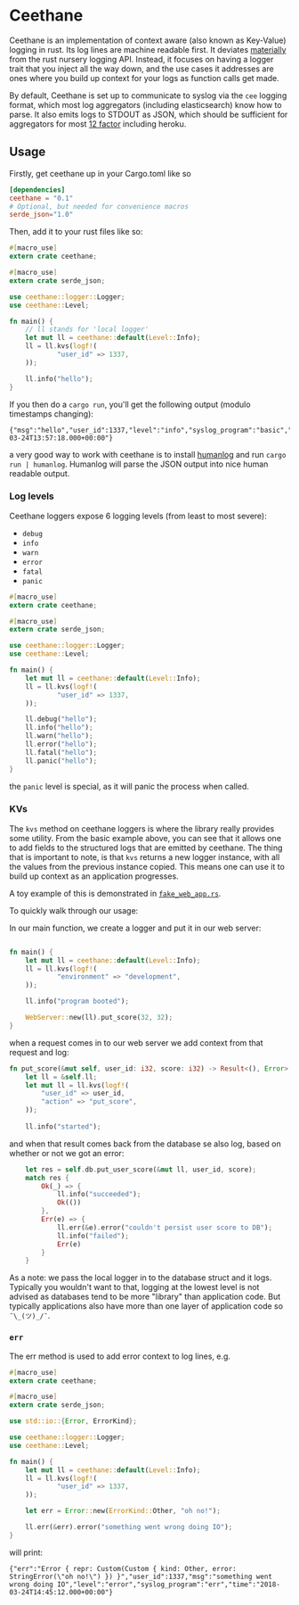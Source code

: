 # Ceethane

Ceethane is an implementation of context aware (also known as Key-Value)
logging in rust. Its log lines are machine readable first.  It deviates
[materially](https://github.com/rust-lang-nursery/log) from the rust nursery
logging API. Instead, it focuses on having a logger trait that you inject all
the way down, and the use cases it addresses are ones where you build up
context for your logs as function calls get made.

By default, Ceethane is set up to communicate to syslog via the `cee` logging
format, which most log aggregators (including elasticsearch) know how to parse.
It also emits logs to STDOUT as JSON, which should be sufficient for aggregators
for most [12 factor](https://12factor.net/) including heroku.

## Usage

Firstly, get ceethane up in your Cargo.toml like so

```toml
[dependencies]
ceethane = "0.1"
# Optional, but needed for convenience macros
serde_json="1.0"
```

Then, add it to your rust files like so:

```rust
#[macro_use]
extern crate ceethane;

#[macro_use]
extern crate serde_json;

use ceethane::logger::Logger;
use ceethane::Level;

fn main() {
    // ll stands for 'local logger'
    let mut ll = ceethane::default(Level::Info);
    ll = ll.kvs(logf!(
            "user_id" => 1337,
    ));

    ll.info("hello");
}
```

If you then do a `cargo run`, you'll get the following output (modulo
timestamps changing):

```
{"msg":"hello","user_id":1337,"level":"info","syslog_program":"basic","time":"2018-03-24T13:57:18.000+00:00"}
```

a very good way to work with ceethane is to install [humanlog](https://github.com/aybabtme/humanlog)
and run `cargo run | humanlog`. Humanlog will parse the JSON output into nice
human readable output.

### Log levels

Ceethane loggers expose 6 logging levels (from least to most severe):

* `debug`
* `info`
* `warn`
* `error`
* `fatal`
* `panic`

```rust
#[macro_use]
extern crate ceethane;

#[macro_use]
extern crate serde_json;

use ceethane::logger::Logger;
use ceethane::Level;

fn main() {
    let mut ll = ceethane::default(Level::Info);
    ll = ll.kvs(logf!(
            "user_id" => 1337,
    ));

    ll.debug("hello");
    ll.info("hello");
    ll.warn("hello");
    ll.error("hello");
    ll.fatal("hello");
    ll.panic("hello");
}
```

the `panic` level is special, as it will panic the process when called.

### KVs

The `kvs` method on ceethane loggers is where the library really provides some
utility. From the basic example above, you can see that it allows one to add
fields to the structured logs that are emitted by ceethane. The thing that is
important to note, is that `kvs` returns a new logger instance, with all the
values from the previous instance copied. This means one can use it to build
up context as an application progresses.

A toy example of this is demonstrated in [`fake_web_app.rs`](examples/fake_web_app.rs).

To quickly walk through our usage:

In our main function, we create a logger and put it in our web server:

```rust

fn main() {
    let mut ll = ceethane::default(Level::Info);
    ll = ll.kvs(logf!(
            "environment" => "development",
    ));

    ll.info("program booted");

    WebServer::new(ll).put_score(32, 32);
}

```


when a request comes in to our web server we add context from that request and
log:

```rust
fn put_score(&mut self, user_id: i32, score: i32) -> Result<(), Error> {
    let ll = &self.ll;                                                  ```
    let mut ll = ll.kvs(logf!(
        "user_id" => user_id,                                           ### Logging errors
        "action" => "put_score",
    ));
                                                                         ## What is that kvs thing?
    ll.info("started");
```

and when that result comes back from the database se also log, based on
whether or not we got an error:

```rust
    let res = self.db.put_user_score(&mut ll, user_id, score);
    match res {
        Ok(_) => {
            ll.info("succeeded");
            Ok(())
        },
        Err(e) => {
            ll.err(&e).error("couldn't persist user score to DB");
            ll.info("failed");
            Err(e)
        }
    }
```

As a note: we pass the local logger in to the database struct and it logs.
Typically you wouldn't want to that, logging at the lowest level is not advised
as databases tend to be more "library" than application code. But typically
applications also have more than one layer of application code so `¯\_(ツ)_/¯`.

### `err`

The err method is used to add error context to log lines, e.g.

```rust
#[macro_use]
extern crate ceethane;

#[macro_use]
extern crate serde_json;

use std::io::{Error, ErrorKind};

use ceethane::logger::Logger;
use ceethane::Level;

fn main() {
    let mut ll = ceethane::default(Level::Info);
    ll = ll.kvs(logf!(
            "user_id" => 1337,
    ));

    let err = Error::new(ErrorKind::Other, "oh no!");

    ll.err(&err).error("something went wrong doing IO");
}
```

will print:

```
{"err":"Error { repr: Custom(Custom { kind: Other, error: StringError(\"oh no!\") }) }","user_id":1337,"msg":"something went wrong doing IO","level":"error","syslog_program":"err","time":"2018-03-24T14:45:12.000+00:00"}
```
